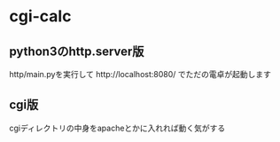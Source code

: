 # cgi-calc

## python3のhttp.server版

http/main.pyを実行して http://localhost:8080/ でただの電卓が起動します

## cgi版

cgiディレクトリの中身をapacheとかに入れれば動く気がする

